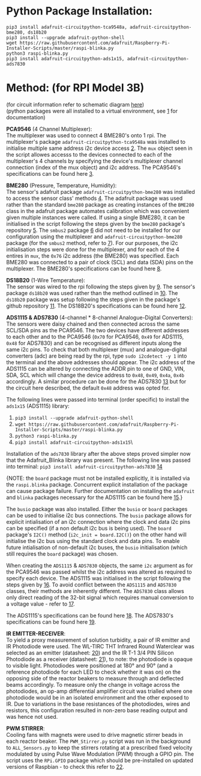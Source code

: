 # Python Package Installation:
```
pip3 install adafruit-circuitpython-tca9548a, adafruit-circuitpython-bme280, ds18b20
pip3 install --upgrade adafruit-python-shell
wget https://raw.githubusercontent.com/adafruit/Raspberry-Pi-Installer-Scripts/master/raspi-blinka.py
python3 raspi-blinka.py
pip3 install adafruit-circuitpython-ads1x15, adafruit-circuitpython-ads7830
```

# Method: (for RPI Model 3B)

(for circuit information refer to schematic diagram [here](./docs/labelled_schematic.png))\
(python packages were all installed to a virtual environment, see [1](https://learn.adafruit.com/python-virtual-environment-usage-on-raspberry-pi/overview) for documentation)

**PCA9546** (4 Channel Multiplexer):\
The multiplexer was used to connect 4 BME280's onto 1 rpi. The multiplexer's package `adafruit-circuitpython-tca9548a` was installed to initialise multiple same address i2c device access [2](https://learn.adafruit.com/adafruit-tca9548a-1-to-8-i2c-multiplexer-breakout/circuitpython-python). The `mux` object seen in the script allowes accesss to the devices connected to each of the multiplexer's 4 channels by specifying the device's multiplexer channel connection (index of the mux object) and i2c address. The PCA9546's specifications can be found here [3](https://www.adafruit.com/product/5663).


**BME280** (Pressure, Temperature, Humidity):\
The sensor's adafruit package `adafruit-circuitpython-bme280` was installed to access the sensor class' methods [4](https://pypi.org/project/adafruit-circuitpython-bme280/). The adafruit package was used rather than the standard `bme280` package as creating instances of the `BME280` class in the adafruit package automates calibration which was convenient given multiple instances were called. If using a single BME280, it can be initialised in the script following the steps given by the `bme280` package's repository [5](https://pypi.org/project/RPi.bme280/). The `smbus2` package [6](https://pypi.org/project/smbus2/) did not need to be installed for our configuration using the multiplexer and `adafruit-circuitpython-bme280` package (for the `smbus2` method, refer to [7](https://randomnerdtutorials.com/raspberry-pi-bme280-python/)). For our purposes, the i2c initialisation steps were done for the multiplexer, and for each of the 4 entires in `mux`, the `0x76` i2c address (the BME280) was specified. Each BME280 was connected to a pair of clock (SCL) and data (SDA) pins on the multiplexer. The BME280's specifications can be found here [8](https://thepihut.com/products/bme280-environmental-sensor#:~:text=A%20tiny%20sensor%20breakout%20with,3.3V%2F5V%20voltage%20levels.).


**DS18B20** (1-Wire Temperature):\
The sensor was wired to the rpi following the steps given by [9](https://www.circuitbasics.com/raspberry-pi-ds18b20-temperature-sensor-tutorial/). The sensor's package `ds18b20` was used rather than the method outlined in [10](https://www.circuitbasics.com/raspberry-pi-ds18b20-temperature-sensor-tutorial/). The `ds18b20` package was setup following the steps given in the package's github repository [11](https://github.com/rgbkrk/ds18b20). The DS18B20's specifications can be found here [12](https://thepihut.com/products/ds18b20-one-wire-digital-temperature-sensor).


**ADS1115 & ADS7830** (4-channel * 8-channel Analogue-Digital Converters):\
The sensors were daisy chained and then connected across the same SCL/SDA pins as the PCA9546. The two devices have different addresses to each other and to the PCA9546 (`0x70` for PCA9546, `0x49` for ADS1115, `0x48` for ADS7830) and can be recognised as different inputs along the same i2c pins. To check that both multiplexer (mux) and analogue-digital converters (adc) are being read by the rpi, type `sudo i2cdetect -y 1` into the terminal and the above addresses should appear. The i2c address of the ADS1115 can be altered by connecting the ADDR pin to one of GND, VIN, SDA, SCL which will change the device address to `0x48`, `0x49`, `0x4a`, `0x4b` accordingly. A similar procedure can be done for the ADS7830 [13](https://cdn-learn.adafruit.com/downloads/pdf/adafruit-ads7830-8-channel-8-bit-adc.pdf) but for the circuit here described, the default `0x48` address was opted for.

The following lines were passed into terminal (order specific) to install the `ads1x15` (ADS1115) library:
1. `pip3 install --upgrade adafruit-python-shell`
2. `wget https://raw.githubusercontent.com/adafruit/Raspberry-Pi-Installer-Scripts/master/raspi-blinka.py`
3. `python3 raspi-blinka.py`
4. `pip3 install adafruit-circuitpython-ads1x15`\

Installation of the `ads7830` library after the above steps proved simpler now that the Adafruit_Blinka library was present. The following line was passed into terminal:
`pip3 install adafruit-circuitpython-ads7830` [14](https://learn.adafruit.com/adafruit-ads7830-8-channel-8-bit-adc/circuitpython-and-python)

{NOTE: the `board` package must not be installed explicitly, it is installed via the `raspi.blinka` package. Concurrent explicit installation of the package can cause package failure. Further documentation on installing the `adafruit` and `blinka` packages necessary for the ADS1115 can be found here [15](https://learn.adafruit.com/circuitpython-on-raspberrypi-linux/installing-circuitpython-on-raspberry-pi).}

The `busio` package was also installed. Either the `busio` or `board` packages can be used to initialise i2c bus connections. The `busio` package allows for explicit intialisation of an i2c connection where the clock and data i2c pins can be specified (if a non default i2c bus is being used). The `board` package's `I2C()` method (`i2c_init = board.I2C()`) on the other hand will initialise the i2c bus using the standard clock and data pins. To enable future intialisation of non-default i2c buses, the `busio` initialisation (which still requires the `board` package) was chosen.

When creating the `ADS1115` & `ADS7830` objects, the same `i2c` argument as for the PCA9546 was passed whilst the i2c address was altered as required to specify each device. The ADS1115 was initialised in the script following the steps given by [16](https://www.instructables.com/How-to-Use-ADS1115-With-the-Raspberry-Pi-Part-1/). To avoid conflict between the `ADS1115` and `ADS7830` classes, their methods are inherently different. The `ADS7830` class allows only direct reading of the 32-bit signal which requires manual conversion to a voltage value - refer to [17](https://learn.adafruit.com/adafruit-ads7830-8-channel-8-bit-adc/circuitpython-and-python).

The ADS1115's specifications can be found here [18](https://thepihut.com/products/adafruit-ads1115-16-bit-adc-4-channel-with-programmable-gain-amplifier). The ADS7830's specifications can be found here [19](https://thepihut.com/products/adafruit-ads7830-8-channel-8-bit-adc-with-i2c-stemma-qt-qwiic).

**IR EMITTER-RECEIVER**:\
To yield a proxy measurement of solution turbidity, a pair of IR emitter and IR Photodiode were used. The WL-TIRC THT Infrared Round Waterclear was selected as an emitter (datasheet: [20](https://docs.rs-online.com/c30e/A700000007241424.pdf)) and the IR T-1 3/4 PIN Silicon Photodiode as a receiver (datasheet: [21](https://docs.rs-online.com/461d/0900766b808b25c5.pdf)), to note: the photodiode is opaque to visible light. Photodiodes were positioned at 180° and 90° (and a reference photodiode for each LED to check whether it was on) on the opposing side of the reactor beakers to measure through and deflected beams accordingly. To measure only the change in voltage across the photodiodes, an op-amp differential amplifier circuit was trialled where one photodiode would be in an isolated environment and the other exposed to IR. Due to variations in the base resistances of the photodiodes, wires and resistors, this configuration resulted in non-zero base reading output and was hence not used.


**PWM STIRRER**:\
Cooling fans with magnets were used to drive magnetic stirrer beads in each reactor beaker. The `PWM_Stirrer.py` script was run in the background to `ALL_Sensors.py` to keep the stirrers rotating at a prescribed fixed velocity modulated by using Pulse Wave Modulation (PWM) through a GPIO pin. The script uses the `RPi.GPIO` package which should be pre-installed on updated versions of Raspbian - to check this refer to [22](https://sourceforge.net/p/raspberry-gpio-python/wiki/install/).
